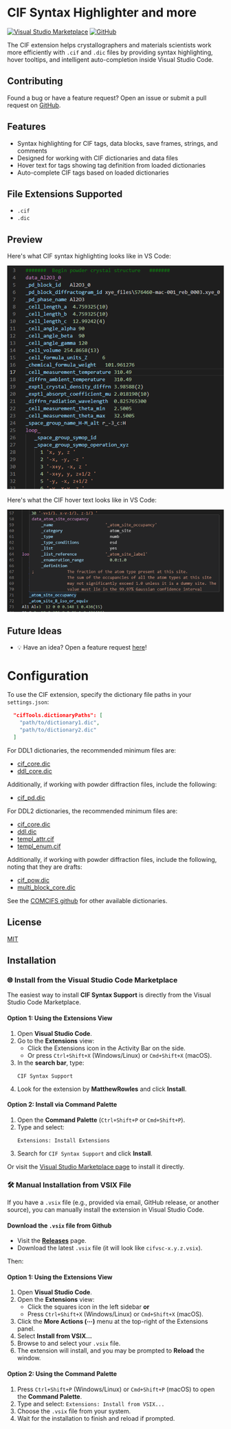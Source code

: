 # CIF Syntax Highlighter and more

[![Visual Studio Marketplace](https://img.shields.io/badge/VS%20Marketplace-MatthewRowles%2Fcifvsc-blue?logo=visualstudiocode)](https://marketplace.visualstudio.com/items?itemName=MatthewRowles.cifvsc)
[![GitHub](https://img.shields.io/badge/GitHub-rowlesmr%2Fcifvsc-blue?logo=github)](https://github.com/rowlesmr/cifvsc)

The CIF extension helps crystallographers and materials scientists work more efficiently with `.cif` and `.dic` files by providing syntax highlighting, hover tooltips, and intelligent auto-completion inside Visual Studio Code.


## Contributing

Found a bug or have a feature request? Open an issue or submit a pull request on [GitHub](https://github.com/rowlesmr/cifvsc).

## Features

- Syntax highlighting for CIF tags, data blocks, save frames, strings, and comments
- Designed for working with CIF dictionaries and data files
- Hover text for tags showing tag definition from loaded dictionaries
- Auto-complete CIF tags based on loaded dictionaries

## File Extensions Supported

- `.cif`
- `.dic`

## Preview

Here's what CIF syntax highlighting looks like in VS Code:

![screenshot](https://raw.githubusercontent.com/rowlesmr/cifvsc/main/assets/syntax-preview.png)

Here's what the CIF hover text looks like in VS Code:

![screenshot](https://raw.githubusercontent.com/rowlesmr/cifvsc/main/assets/hover_text.png)


## Future Ideas

- 💡 Have an idea? Open a feature request [here](https://github.com/rowlesmr/cifvsc/issues)!

# Configuration

To use the CIF extension, specify the dictionary file paths in your `settings.json`:

```json
  "cifTools.dictionaryPaths": [
    "path/to/dictionary1.dic",
    "path/to/dictionary2.dic"
  ]
```

For DDL1 dictionaries, the recommended minimum files are:
- [cif_core.dic](https://github.com/COMCIFS/DDL1-legacy-dictionaries/raw/refs/heads/main/dictionaries/cif_core.dic)
- [ddl_core.dic](https://github.com/COMCIFS/DDL1-legacy-dictionaries/raw/refs/heads/main/dictionaries/ddl_core.dic)

Additionally, if working with powder diffraction files, include the following:
- [cif_pd.dic](https://github.com/COMCIFS/DDL1-legacy-dictionaries/raw/refs/heads/main/dictionaries/cif_pd.dic)


For DDL2 dictionaries, the recommended minimum files are:
- [cif_core.dic](https://github.com/COMCIFS/cif_core/raw/refs/heads/master/cif_core.dic)
- [ddl.dic](https://github.com/COMCIFS/cif_core/raw/refs/heads/master/ddl.dic)
- [templ_attr.cif](https://github.com/COMCIFS/cif_core/raw/refs/heads/master/templ_attr.cif)
- [templ_enum.cif](https://github.com/COMCIFS/cif_core/raw/refs/heads/master/templ_enum.cif)

Additionally, if working with powder diffraction files, include the following, noting that they are drafts:
- [cif_pow.dic](https://github.com/COMCIFS/Powder_Dictionary/raw/refs/heads/master/cif_pow.dic)
- [multi_block_core.dic](https://github.com/COMCIFS/MultiBlock_Dictionary/raw/refs/heads/main/multi_block_core.dic)

See the [COMCIFS github](https://github.com/COMCIFS) for other available dictionaries.

## License

[MIT](LICENSE)


## Installation

### 🌐 Install from the Visual Studio Code Marketplace

The easiest way to install **CIF Syntax Support** is directly from the Visual Studio Code Marketplace.

#### Option 1: Using the Extensions View

1. Open **Visual Studio Code**.
2. Go to the **Extensions** view:
   - Click the Extensions icon in the Activity Bar on the side.
   - Or press `Ctrl+Shift+X` (Windows/Linux) or `Cmd+Shift+X` (macOS).
3. In the **search bar**, type:
   ```
   CIF Syntax Support
   ```
4. Look for the extension by **MatthewRowles** and click **Install**.

#### Option 2: Install via Command Palette

1. Open the **Command Palette** (`Ctrl+Shift+P` or `Cmd+Shift+P`).
2. Type and select:
   ```
   Extensions: Install Extensions
   ```
3. Search for `CIF Syntax Support` and click **Install**.

Or visit the [Visual Studio Marketplace page](https://marketplace.visualstudio.com/items?itemName=MatthewRowles.cifvsc) to install it directly.

### 🛠️ Manual Installation from VSIX File

If you have a `.vsix` file (e.g., provided via email, GitHub release, or another source), you can manually install the extension in Visual Studio Code.

#### Download the `.vsix` file from Github

- Visit the **[Releases](https://github.com/rowlesmr/cifvsc)** page.
- Download the latest `.vsix` file (it will look like `cifvsc-x.y.z.vsix`).

Then:

#### Option 1: Using the Extensions View

1. Open **Visual Studio Code**.
2. Open the **Extensions** view:
   - Click the squares icon in the left sidebar
     **or**
   - Press `Ctrl+Shift+X` (Windows/Linux) or `Cmd+Shift+X` (macOS).
3. Click the **More Actions (⋯)** menu at the top-right of the Extensions panel.
4. Select **Install from VSIX...**
5. Browse to and select your `.vsix` file.
6. The extension will install, and you may be prompted to **Reload** the window.

#### Option 2: Using the Command Palette

1. Press `Ctrl+Shift+P` (Windows/Linux) or `Cmd+Shift+P` (macOS) to open the **Command Palette**.
2. Type and select:  `Extensions: Install from VSIX...`
3. Choose the `.vsix` file from your system.
4. Wait for the installation to finish and reload if prompted.

